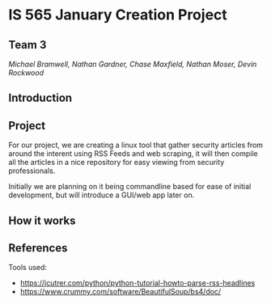 # IS 565 January Creation Project
## Team 3
*Michael Bramwell, Nathan Gardner, Chase Maxfield, Nathan Moser, Devin Rockwood*

## Introduction

## Project

For our project, we are creating a linux tool that gather security articles from around the interent using RSS Feeds and web scraping, it will then compile all the articles in a nice repository for easy viewing from security professionals.

Initially we are planning on it being commandline based for ease of initial development, but will introduce a GUI/web app later on.

## How it works

## References
Tools used:
- https://jcutrer.com/python/python-tutorial-howto-parse-rss-headlines
- https://www.crummy.com/software/BeautifulSoup/bs4/doc/
